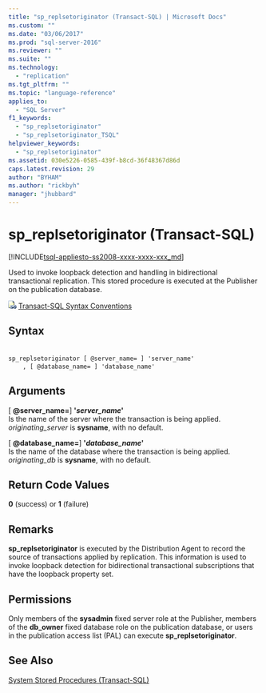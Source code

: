 ```yaml
---
title: "sp_replsetoriginator (Transact-SQL) | Microsoft Docs"
ms.custom: ""
ms.date: "03/06/2017"
ms.prod: "sql-server-2016"
ms.reviewer: ""
ms.suite: ""
ms.technology: 
  - "replication"
ms.tgt_pltfrm: ""
ms.topic: "language-reference"
applies_to: 
  - "SQL Server"
f1_keywords: 
  - "sp_replsetoriginator"
  - "sp_replsetoriginator_TSQL"
helpviewer_keywords: 
  - "sp_replsetoriginator"
ms.assetid: 030e5226-0585-439f-b8cd-36f48367d86d
caps.latest.revision: 29
author: "BYHAM"
ms.author: "rickbyh"
manager: "jhubbard"
---
```

# sp_replsetoriginator (Transact-SQL)
[!INCLUDE[tsql-appliesto-ss2008-xxxx-xxxx-xxx_md](../../includes/tsql-appliesto-ss2008-xxxx-xxxx-xxx-md.md)]

  Used to invoke loopback detection and handling in bidirectional transactional replication. This stored procedure is executed at the Publisher on the publication database.  
  
 ![Topic link icon](../../database-engine/configure-windows/media/topic-link.gif "Topic link icon") [Transact-SQL Syntax Conventions](../../t-sql/language-elements/transact-sql-syntax-conventions-transact-sql.md)  
  
## Syntax  
  
```  
  
sp_replsetoriginator [ @server_name= ] 'server_name'   
    , [ @database_name= ] 'database_name'  
```  
  
## Arguments  
 [ **@server_name=**] **'***server_name***'**  
 Is the name of the server where the transaction is being applied. *originating_server* is **sysname**, with no default.  
  
 [ **@database_name=**] **'***database_name***'**  
 Is the name of the database where the transaction is being applied. *originating_db* is **sysname**, with no default.  
  
## Return Code Values  
 **0** (success) or **1** (failure)  
  
## Remarks  
 **sp_replsetoriginator** is executed by the Distribution Agent to record the source of transactions applied by replication. This information is used to invoke loopback detection for bidirectional transactional subscriptions that have the loopback property set.  
  
## Permissions  
 Only members of the **sysadmin** fixed server role at the Publisher, members of the **db_owner** fixed database role on the publication database, or users in the publication access list (PAL) can execute **sp_replsetoriginator**.  
  
## See Also  
 [System Stored Procedures &#40;Transact-SQL&#41;](../../relational-databases/system-stored-procedures/system-stored-procedures-transact-sql.md)  
  
  